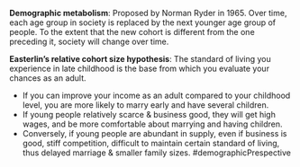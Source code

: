 **Demographic metabolism**: Proposed by Norman Ryder in 1965. Over time, each age group in society is replaced by the next younger age group of people. To the extent that the new cohort is different from the one preceding it, society will change over time.

**Easterlin’s relative cohort size hypothesis**: The standard of living you experience in late childhood is the base from which you evaluate your chances as an adult.

- If you can improve your income as an adult compared to your childhood level, you are more likely to marry early and have several children.
- If young people relatively scarce & business good, they will get high wages, and be more comfortable about marrying and having children.
- Conversely, if young people are abundant in supply, even if business is good, stiff competition, difficult to maintain certain standard of living, thus delayed marriage & smaller family sizes.
 #demographicPrespective